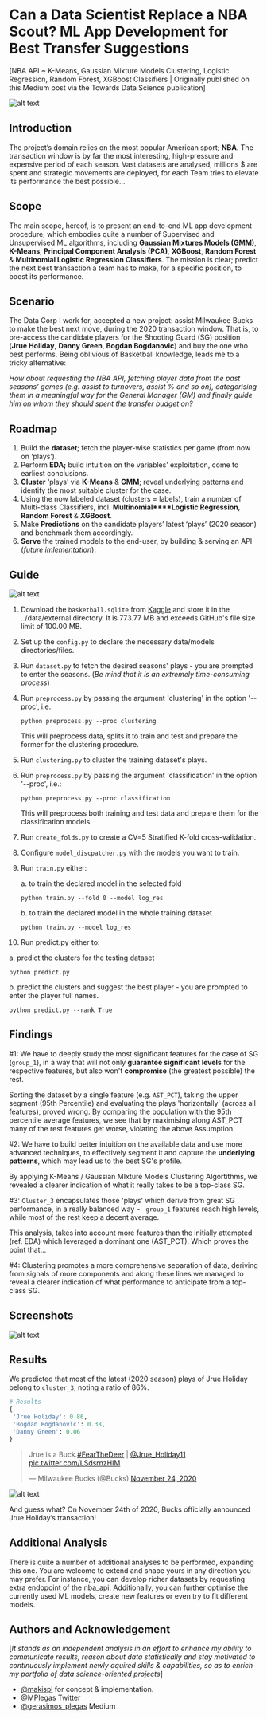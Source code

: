 
# Can a Data Scientist Replace a NBA Scout? ML App Development for Best Transfer Suggestions

[NBA API ~ K-Means, Gaussian Mixture Models Clustering, Logistic Regression, Random Forest, XGBoost Classifiers | Originally published on this Medium post via the Towards Data Science publication]

![alt text](https://github.com/makispl/ml-nba-transfer-suggestion-app/blob/main/reports/figures/jc-gellidon-XmYSlYrupL8-unsplash.jpg?raw=true)

## Introduction

The project’s domain relies on the most popular American sport; **NBA**. The transaction window is by far the most interesting, high-pressure and expensive period of each season. Vast datasets are analysed, millions $ are spent and strategic movements are deployed, for each Team tries to elevate its performance the best possible...

## Scope

The main scope, hereof, is to present an end-to-end ML app development procedure, which embodies quite a number of Supervised and Unsupervised ML algorithms, including **Gaussian Mixtures Models (GMM)**, **K-Means**, **Principal Component Analysis (PCA)**, **XGBoost**, **Random Forest** & **Multinomial Logistic Regression Classifiers**. The mission is clear; predict the next best transaction a team has to make, for a specific position, to boost its performance.

## Scenario

The Data Corp I work for, accepted a new project: assist Milwaukee Bucks to make the best next move, during the 2020 transaction window. That is, to pre-access the candidate players for the Shooting Guard (SG) position (**Jrue Holiday**, **Danny Green**, **Bogdan Bogdanovic**) and buy the one who best performs. Being oblivious of Basketball knowledge, leads me to a tricky alternative:

*How about requesting the NBA API, fetching player data from the past seasons’ games (e.g. assist to turnovers, assist % and so on), categorising them in a meaningful way for the General Manager (GM) and finally guide him on whom they should spent the transfer budget on?*

## Roadmap

1. Build the **dataset**; fetch the player-wise statistics per game (from now on ‘plays’).
2. Perform **EDA;** build intuition on the variables’ exploitation, come to earliest conclusions.
3. **Cluster** ‘plays’ via **K-Means** & **GMM**; reveal underlying patterns and identify the most suitable cluster for the case.
4. Using the now labeled dataset (clusters = labels), train a number of Multi-class Classifiers, incl. **Multinomial****Logistic Regression**, **Random Forest** & **XGBoost**.
5. Make **Predictions** on the candidate players’ latest ‘plays’ (2020 season) and benchmark them accordingly.
6. **Serve** the trained models to the end-user, by building & serving an API (*future imlementation*).

## Guide

![alt text](https://github.com/makispl/ml-nba-transfer-suggestion-app/blob/main/reports/figures/workflow@2x.png?raw=true)

1. Download the `basketball.sqlite` from [Kaggle](https://www.kaggle.com/wyattowalsh/basketball) and store it in the ../data/external directory. It is 773.77 MB and exceeds GitHub's file size limit of 100.00 MB.

2. Set up the `config.py` to declare the necessary data/models directories/files.

3. Run `dataset.py` to fetch the desired seasons' plays - you are prompted to enter the seasons. (*Be mind that it is an extremely time-consuming process*)

4. Run `preprocess.py` by passing the argument 'clustering' in the option '--proc', i.e.:

   `python preprocess.py --proc clustering`

   This will preprocess data, splits it to train and test and prepare the former for the clustering procedure.

5. Run `clustering.py` to cluster the training dataset's plays.

6. Run `preprocess.py` by passing the argument 'classification' in the option '--proc', i.e.:

   `python preprocess.py --proc classification`

   This will preprocess both training and test data and prepare them for the classification models.

7. Run `create_folds.py` to create a CV=5 Stratified K-fold cross-validation.

8. Configure `model_discpatcher.py` with the models you want to train.

9. Run `train.py` either:

   a. to train the declared model in the selected fold

   `python train.py --fold 0 --model log_res`

   b. to train the declared model in the whole training dataset

   `python train.py --model log_res`

10. Run predict.py either to:

   a. predict the clusters for the testing dataset

   `python predict.py`

   b. predict the clusters and suggest the best player - you are prompted to enter the player full names.

   `python predict.py --rank True`

## Findings

#1: We have to deeply study the most significant features for the case of SG (`group_1`), in a way that will not only **guarantee significant levels** for the respective features, but also won't **compromise** (the greatest possible) the rest.

Sorting the dataset by a single feature (e.g. `AST_PCT`), taking the upper segment (95th Percentile) and evaluating the plays 'horizontally' (across all features), proved wrong. By comparing the population with the 95th percentile average features, we see that by maximising along AST_PCT many of the rest features get worse, violating the above Assumption.

#2: We have to build better intuition on the available data and use more advanced techniques, to effectively segment it and capture the **underlying patterns**, which may lead us to the best SG's profile.

By applying K-Means / Gaussian MIxture Models Clustering Algortithms, we revealed a clearer indication of what it really takes to be a top-class SG.

#3: `Cluster_3` encapsulates those 'plays' which derive from great SG performance, in a really balanced way  - ` group_1` features reach high levels, while most of the rest keep a decent average.

This analysis, takes into account more features than the initially attempted (ref. EDA) which leveraged a dominant one (AST_PCT). Which proves the point that…

#4: Clustering promotes a more comprehensive separation of data, deriving from signals of more components and along these lines we managed to reveal a clearer indication of what performance to anticipate from a top-class SG.

## Screenshots

![alt text](https://github.com/makispl/ml-nba-transfer-suggestion-app/blob/main/reports/figures/gm_cluster@2x.png?raw=true)


## Results

We predicted that most of the latest (2020 season) plays of Jrue Holiday belong to `cluster_3`, noting a ratio of 86%.

```python
# Results
{
 'Jrue Holiday': 0.86,
 'Bogdan Bogdanovic': 0.38,
 'Danny Green': 0.06
}
```

<blockquote class="twitter-tweet"><p lang="en" dir="ltr">Jrue is a Buck.<a href="https://twitter.com/hashtag/FearTheDeer?src=hash&amp;ref_src=twsrc%5Etfw">#FearTheDeer</a> | <a href="https://twitter.com/Jrue_Holiday11?ref_src=twsrc%5Etfw">@Jrue_Holiday11</a> <a href="https://t.co/LSdsrnzHlM">pic.twitter.com/LSdsrnzHlM</a></p>&mdash; Milwaukee Bucks (@Bucks) <a href="https://twitter.com/Bucks/status/1331278772969091077?ref_src=twsrc%5Etfw">November 24, 2020</a></blockquote> 



![alt text](https://github.com/makispl/ml-nba-transfer-suggestion-app/blob/main/reports/figures/tweet_jrue_holiday.png?raw=true)

And guess what? On November 24th of 2020, Bucks officially announced Jrue Holiday’s transaction!

## Additional Analysis

There is quite a number of additional analyses to be performed, expanding this one. You are welcome to extend and shape yours in any direction you may prefer. For instance, you can develop richer datasets by requesting extra endopoint of the nba_api. Additionally, you can further optimise the currently used ML models, create new features or even try to fit different models.

## Authors and Acknowledgement
[*It stands as an independent analysis in an effort to enhance my ability to communicate results, reason about data statistically and stay motivated to continuously implement newly aquired skills & capabilities, so as to enrich my portfolio of data science-oriented projects*]
- [@makispl](https://github.com/makispl) for concept & implementation.
- [@MPlegas](https://twitter.com/MPlegas) Twitter
- [@gerasimos_plegas](https://medium.com/@gerasimos_plegas) Medium
